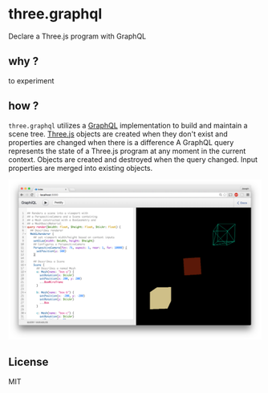 three.graphql
=============

Declare a Three.js program with GraphQL

## why ?

to experiment

## how ?

`three.graphql` utilizes a
[GraphQL](https://github.com/graphql/graphiql) implementation to build and maintain
a scene tree. [Three.js](https://github.com/mrdoob/three.js/) objects are created
when they don't exist and properties are changed when there is a difference
A GraphQL query represents the state of a Three.js program at any moment in
the current context. Objects are created and destroyed when the query changed.
Input properties are merged into existing objects.

![](assets/screenshot.png)

## License

MIT

